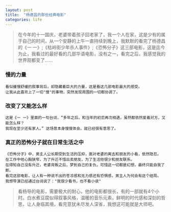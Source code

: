 ```yaml
---
layout: post
title:  "杨德昌的那些经典电影"
categories: life
---
```


> 在今年的十一国庆，老婆带着孩子回老家了，我一个人在家，这是少有的属于自己的时间，从一个安静的上午一直持续到晚上，我默默的看完了杨德昌的《一 一》;《枯岭街少年杀人事件》;《恐怖分子》这三部电影，这是迄今为止，我看过的最好看的几部华语电影，没有之一，看完之后，我感觉我的世界观都变了......

### 慢的力量

	看似缓慢舒缓的叙事背后，却隐藏着巨大的力量，这是看这几部电影最大的感受。
	让我从此喜欢上了一切"慢"的事物，突然发现周围的一切都协调了。

### 改变了又能怎么样

	这是《一 一》里面的一句台词，“多年之后，和当年的初恋再次相遇，虽然都依然爱着对方，又能怎么样？
	我现在至少还有家人。” 这场景本身慢慢体会，就已经很有意思了。

### 真正的恐怖分子就在日常生活之中

	《恐怖分子》中，男主人公长期受到生活的压抑，面对老婆的离去和朋友的小看，依然隐忍。
	在工作中他心胸狭窄，为了升迁不惜出卖朋友，为了生活他很少和朋友联系。
	在得知自己没有升迁，老婆背叛之后，梦到自己的复仇，可惜这一切都是幻想，最终只能自我了断。
	看完这部电影，让人有一种说不出的苍凉感和无力感还有恐惧感，男主人为何会有这个结局。
	我想导演已经通过台词说了："我很少看书，也不看小说"

> 看杨导的电影，需要极大的耐心，他的电影都很长，有的一部就有4个小时。白水煮豆腐似得叙事风格，温暖的音乐元素，鲜明的时代感和深刻的哲思，让人身临其境，看完意犹未尽发人深省，我想这可能就是大师吧。